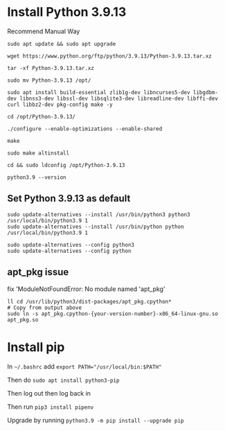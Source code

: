 # Install Python 3.9.13

Recommend Manual Way
```
sudo apt update && sudo apt upgrade

wget https://www.python.org/ftp/python/3.9.13/Python-3.9.13.tar.xz

tar -xf Python-3.9.13.tar.xz

sudo mv Python-3.9.13 /opt/

sudo apt install build-essential zlib1g-dev libncurses5-dev libgdbm-dev libnss3-dev libssl-dev libsqlite3-dev libreadline-dev libffi-dev curl libbz2-dev pkg-config make -y

cd /opt/Python-3.9.13/

./configure --enable-optimizations --enable-shared

make

sudo make altinstall

cd && sudo ldconfig /opt/Python-3.9.13

python3.9 --version
```

## Set Python 3.9.13 as default
```
sudo update-alternatives --install /usr/bin/python3 python3 /usr/local/bin/python3.9 1
sudo update-alternatives --install /usr/bin/python python /usr/local/bin/python3.9 1

sudo update-alternatives --config python3
sudo update-alternatives --config python
```

## apt_pkg issue
fix 'ModuleNotFoundError: No module named 'apt_pkg'
```
ll cd /usr/lib/python3/dist-packages/apt_pkg.cpython*
# Copy from output above
sudo ln -s apt_pkg.cpython-{your-version-number}-x86_64-linux-gnu.so apt_pkg.so
```

# Install pip
In `~/.bashrc` add `export PATH="/usr/local/bin:$PATH"`

Then do `sudo apt install python3-pip`

Then log out then log back in

Then run `pip3 install pipenv`

Upgrade by running `python3.9 -m pip install --upgrade pip`
